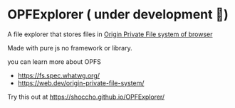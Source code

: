 # OPFExplorer ( under development 🚧)

A file explorer that stores files in [Origin Private File system of browser](https://web.dev/origin-private-file-system/)

Made with pure js no framework or library. 

you can learn more about OPFS 
- https://fs.spec.whatwg.org/
- https://web.dev/origin-private-file-system/


Try this out at https://shoccho.github.io/OPFExplorer/ 
